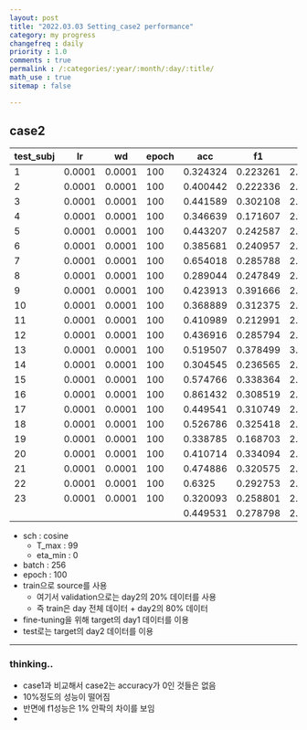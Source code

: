 ```yaml
---
layout: post
title: "2022.03.03 Setting_case2 performance"
category: my progress
changefreq : daily
priority : 1.0
comments : true
permalink : /:categories/:year/:month/:day/:title/
math_use : true
sitemap : false

---
```


## case2

| test_subj | lr     | wd     | epoch | acc      | f1       | loss     |
| --------- | ------ | ------ | ----- | -------- | -------- | -------- |
| 1         | 0.0001 | 0.0001 | 100   | 0.324324 | 0.223261 | 2.194115 |
| 2         | 0.0001 | 0.0001 | 100   | 0.400442 | 0.222336 | 2.190463 |
| 3         | 0.0001 | 0.0001 | 100   | 0.441589 | 0.302108 | 2.166084 |
| 4         | 0.0001 | 0.0001 | 100   | 0.346639 | 0.171607 | 2.551417 |
| 5         | 0.0001 | 0.0001 | 100   | 0.443207 | 0.242587 | 2.170978 |
| 6         | 0.0001 | 0.0001 | 100   | 0.385681 | 0.240957 | 2.307864 |
| 7         | 0.0001 | 0.0001 | 100   | 0.654018 | 0.285788 | 2.11121  |
| 8         | 0.0001 | 0.0001 | 100   | 0.289044 | 0.247849 | 2.442794 |
| 9         | 0.0001 | 0.0001 | 100   | 0.423913 | 0.391666 | 2.106749 |
| 10        | 0.0001 | 0.0001 | 100   | 0.368889 | 0.312375 | 2.287129 |
| 11        | 0.0001 | 0.0001 | 100   | 0.410989 | 0.212991 | 2.248499 |
| 12        | 0.0001 | 0.0001 | 100   | 0.436916 | 0.285794 | 2.155694 |
| 13        | 0.0001 | 0.0001 | 100   | 0.519507 | 0.378499 | 3.621254 |
| 14        | 0.0001 | 0.0001 | 100   | 0.304545 | 0.236565 | 2.262328 |
| 15        | 0.0001 | 0.0001 | 100   | 0.574766 | 0.338364 | 2.070135 |
| 16        | 0.0001 | 0.0001 | 100   | 0.861432 | 0.308519 | 2.0533   |
| 17        | 0.0001 | 0.0001 | 100   | 0.449541 | 0.310749 | 2.175146 |
| 18        | 0.0001 | 0.0001 | 100   | 0.526786 | 0.325418 | 2.09256  |
| 19        | 0.0001 | 0.0001 | 100   | 0.338785 | 0.168703 | 2.1081   |
| 20        | 0.0001 | 0.0001 | 100   | 0.410714 | 0.334094 | 2.133097 |
| 21        | 0.0001 | 0.0001 | 100   | 0.474886 | 0.320575 | 2.072266 |
| 22        | 0.0001 | 0.0001 | 100   | 0.6325   | 0.292753 | 2.096036 |
| 23        | 0.0001 | 0.0001 | 100   | 0.320093 | 0.258801 | 2.289481 |
|           |        |        |       | 0.449531 | 0.278798 | 2.256813 |

- sch : cosine
  - T_max : 99
  - eta_min : 0
- batch : 256
- epoch : 100
- train으로 source를 사용
  - 여기서 validation으로는 day2의 20% 데이터를 사용
  - 즉 train은 day 전체 데이터 + day2의 80% 데이터
- fine-tuning을 위해 target의 day1 데이터를 이용
- test로는 target의 day2 데이터를 이용

---

### thinking..

- case1과 비교해서 case2는 accuracy가 0인 것들은 없음
- 10%정도의 성능이 떨어짐
- 반면에 f1성능은 1% 안팍의 차이를 보임
- 

